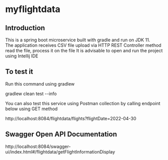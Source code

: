 # myflightdata #


## Introduction ##
This is a spring boot microservice built with gradle and run on JDK 11.  
The application receives CSV file upload via HTTP REST Controller method read the file, process it on the file 
It is advisable to open and run the project using Intellij IDE

## To test it ##
Run this command using gradlew

gradlew clean test --info

You can also test this service using Postman collection by calling endpoint below using GET method

http://localhost:8084/flightdata/flights?flightDate=2022-04-30

## Swagger Open API Documentation ##

http://localhost:8084/swagger-ui/index.html#/flightdata/getFlightInformationDisplay
